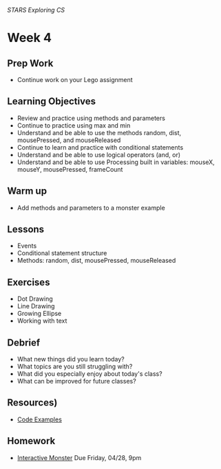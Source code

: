 _STARS Exploring CS_

# Week 4

## Prep Work
* Continue work on your Lego assignment

## Learning Objectives
* Review and practice using methods and parameters
* Continue to practice using max and min
* Understand and be able to use the methods random, dist, mousePressed, and mouseReleased
* Continue to learn and practice with conditional statements
* Understand and be able to use logical operators (and, or)
* Understand and be able to use Processing built in variables: mouseX, mouseY, mousePressed, frameCount

## Warm up
* Add methods and parameters to a monster example

## Lessons
* Events
* Conditional statement structure
* Methods: random, dist, mousePressed, mouseReleased

## Exercises
* Dot Drawing
* Line Drawing
* Growing Ellipse
* Working with text

## Debrief
* What new things did you learn today?
* What topics are you still struggling with?
* What did you especially enjoy about today's class?
* What can be improved for future classes?

## Resources)
* [Code Examples]()

## Homework
* [Interactive Monster](homework/interactive-monster.md) Due Friday, 04/28, 9pm
